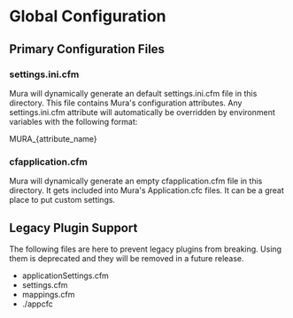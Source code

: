 # Global Configuration

## Primary Configuration Files

### settings.ini.cfm

Mura will dynamically generate an default settings.ini.cfm file in this directory.  This file contains Mura's configuration attributes.  Any settings.ini.cfm attribute will automatically be overridden by environment variables with the following format:

MURA_{attribute_name}

### cfapplication.cfm

Mura will dynamically generate an empty cfapplication.cfm file in this directory.  It gets included into Mura's Application.cfc files.  It can be a great place to put custom settings.

## Legacy Plugin Support

The following files are here to prevent legacy plugins from breaking.  Using them is deprecated and they will be removed in a future release.

* applicationSettings.cfm
* settings.cfm
* mappings.cfm
* ./appcfc
